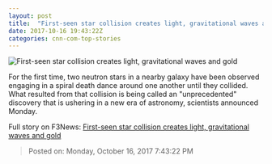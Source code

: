 ```yaml
---
layout: post
title:  "First-seen star collision creates light, gravitational waves and gold"
date: 2017-10-16 19:43:22Z
categories: cnn-com-top-stories
---
```


![First-seen star collision creates light, gravitational waves and gold](http://cdn.cnn.com/cnnnext/dam/assets/171016070501-01-neutron-star-collision-super-tease.jpg)

For the first time, two neutron stars in a nearby galaxy have been observed engaging in a spiral death dance around one another until they collided. What resulted from that collision is being called an "unprecedented" discovery that is ushering in a new era of astronomy, scientists announced Monday.


Full story on F3News: [First-seen star collision creates light, gravitational waves and gold](http://www.f3nws.com/n/TWmHCC)

> Posted on: Monday, October 16, 2017 7:43:22 PM
